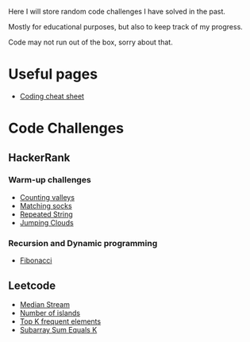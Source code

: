 Here I will store random code challenges I have solved in the past.

Mostly for educational purposes, but also to keep track of my progress.

Code may not run out of the box, sorry about that.

# Useful pages
- [Coding cheat sheet](cheat_sheets/coding_cheat_sheet.md)

# Code Challenges

## HackerRank

### Warm-up challenges
- [Counting valleys](hackerrank/interview_prep_kit/warm_up/counting_valleys/)
- [Matching socks](hackerrank/interview_prep_kit/warm_up/matching_socks/)
- [Repeated String](hackerrank/interview_prep_kit/warm_up/repeated_string/)
- [Jumping Clouds](hackerrank/interview_prep_kit/warm_up/jumping_clouds/)

### Recursion and Dynamic programming
- [Fibonacci](hackerrank/interview_prep_kit/recursion/fibonacci/)

## Leetcode
- [Median Stream](leetcode/median_stream)
- [Number of islands](leetcode/number_of_islands)
- [Top K frequent elements](leetcode/top_k_frequent_elements)
- [Subarray Sum Equals K](leetcode/sub_ar_sum)